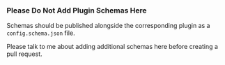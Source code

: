 ### Please Do Not Add Plugin Schemas Here

Schemas should be published alongside the corresponding plugin as a `config.schema.json` file.

Please talk to me about adding additional schemas here before creating a pull request.
